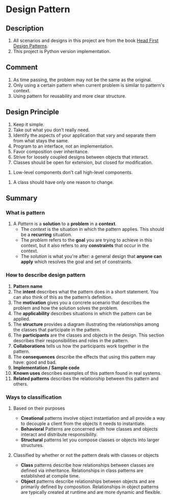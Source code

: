 # Design Pattern
 
## Description
1. All scenarios and designs in this project are from the book [Head First Design Patterns](https://www.oreilly.com/library/view/head-first-design/0596007124/).  
1. This project is Python version implementation.

## Comment
1. As time passing, the problem may not be the same as the original.
1. Only using a certain pattern when current problem is similar to pattern's context. 
1. Using pattern for reusability and more clear structure.

## Design Principle
1. Keep it simple.
1. Take out what you don’t really need.
1. Identify the aspects of your application that vary and separate them from what stays the same.
1. Program to an interface, not an implementation.
1. Favor composition over inheritance.
1. Strive for loosely coupled designs between objects that interact.
1. Classes should be open for extension, but closed for modification.
<!-- ch3 -->
<!-- ch8 -->
1. Low-level components don't call high-level components.
<!-- ch9 -->
1. A class should have only one reason to change.

## Summary
### What is pattern
1. A _Pattern_ is a **solution** to a **problem** in a **context**.
   - The _context_ is the situation in which the pattern applies. This should be a **recurring** situation.
   - The _problem_ refers to the **goal** you are trying to achieve in this context, but it also refers to any **constraints** that occur in the context.
   - The _solution_ is what you're after: a general design that **anyone can apply** which resolves the goal and set of constraints.

### How to describe design pattern
1. **Pattern name**
1. The **intent** describes what the pattern does in a short statement. You can also think of this as the pattern’s definition.
1. The **motivation** gives you a concrete
scenario that describes the problem and
how the solution solves the problem.
1. The **applicability** describes situations
in which the pattern can be applied.
1. The **structure** provides a diagram illustrating the relationships among the classes that participate
in the pattern.
1. The **participants** are the classes and
objects in the design. This section describes their responsibilities and roles in the pattern.
1. **Collaborations** tells us how the participants work together in the pattern.
1. The **consequences** describe the effects that using this pattern may have: good and bad.
1. **Implementation / Sample code**
1. **Known uses** describes examples of this pattern
found in real systems.
1. **Related patterns** describes the relationship between this pattern and others.

### Ways to classification
1. Based on their purposes
   - **Creational** patterns involve object instantiation and all provide a way to decouple a client from the objects it needs to instantiate.
   - **Behavioral** Patterns are concerned with how classes and objects interact and distribute responsibility.
   - **Structural** patterns let you compose classes or objects into larger structures.

1. Classified by whether or not the pattern deals with classes or objects
   - **Class** patterns describe how relationships between classes are defined via inheritance. Relationships in class patterns are established at compile time.
   - **Object** patterns describe relationships between objects and are primarily defined by composition. Relationships in object patterns are typically created at runtime and are more dynamic and flexible.